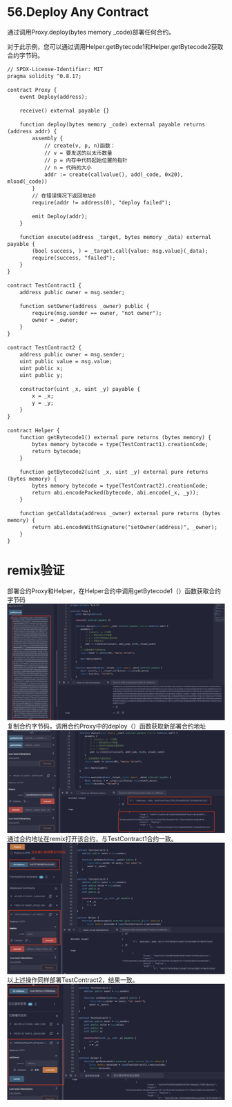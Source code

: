 # 56.Deploy Any Contract
通过调用Proxy.deploy(bytes memory _code)部署任何合约。

对于此示例，您可以通过调用Helper.getBytecode1和Helper.getBytecode2获取合约字节码。
```solidity
// SPDX-License-Identifier: MIT
pragma solidity ^0.8.17;

contract Proxy {
    event Deploy(address);

    receive() external payable {}

    function deploy(bytes memory _code) external payable returns (address addr) {
        assembly {
            // create(v, p, n)函数：
            // v = 要发送的以太币数量
            // p = 内存中代码起始位置的指针
            // n = 代码的大小
            addr := create(callvalue(), add(_code, 0x20), mload(_code))
        }
        // 在错误情况下返回地址0
        require(addr != address(0), "deploy failed");

        emit Deploy(addr);
    }

    function execute(address _target, bytes memory _data) external payable {
        (bool success, ) = _target.call{value: msg.value}(_data);
        require(success, "failed");
    }
}

contract TestContract1 {
    address public owner = msg.sender;

    function setOwner(address _owner) public {
        require(msg.sender == owner, "not owner");
        owner = _owner;
    }
}

contract TestContract2 {
    address public owner = msg.sender;
    uint public value = msg.value;
    uint public x;
    uint public y;

    constructor(uint _x, uint _y) payable {
        x = _x;
        y = _y;
    }
}

contract Helper {
    function getBytecode1() external pure returns (bytes memory) {
        bytes memory bytecode = type(TestContract1).creationCode;
        return bytecode;
    }

    function getBytecode2(uint _x, uint _y) external pure returns (bytes memory) {
        bytes memory bytecode = type(TestContract2).creationCode;
        return abi.encodePacked(bytecode, abi.encode(_x, _y));
    }

    function getCalldata(address _owner) external pure returns (bytes memory) {
        return abi.encodeWithSignature("setOwner(address)", _owner);
    }
}
```
# remix验证
部署合约Proxy和Helper，在Helper合约中调用getBytecode1（）函数获取合约字节码
![56-1.png](./img/56-1.png)
复制合约字节码，调用合约Proxy中的deploy（）函数获取新部署合约地址
![56-2.png](./img/56-2.png)
通过合约地址在remix打开该合约，与TestContract1合约一致。
![56-3.png](./img/56-3.png)
以上述操作同样部署TestContract2，结果一致。
![56-4.png](./img/56-4.png)
